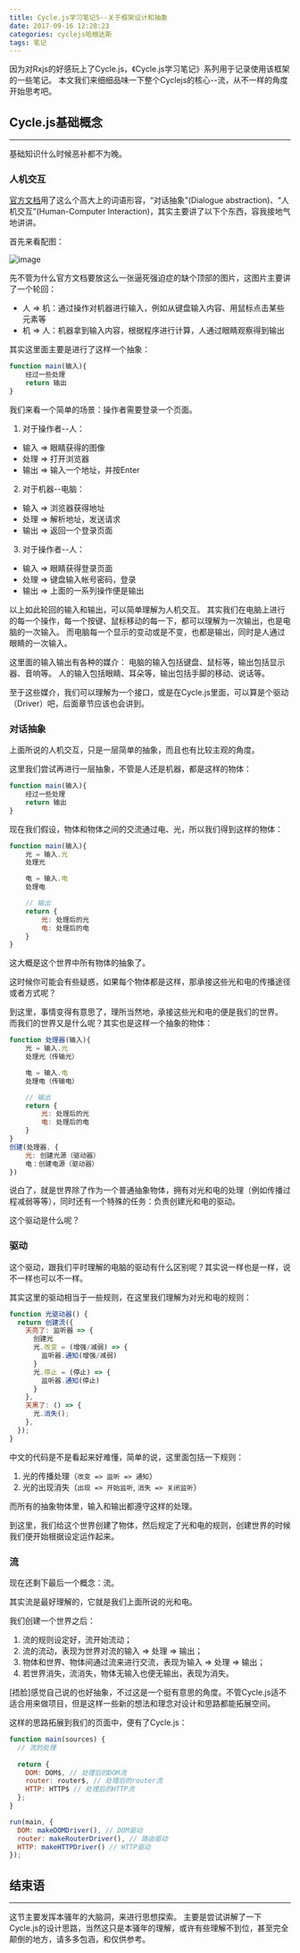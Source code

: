 ```yaml
---
title: Cycle.js学习笔记5--关于框架设计和抽象
date: 2017-09-16 12:28:23
categories: cyclejs哈根达斯
tags: 笔记
---
```

因为对Rxjs的好感玩上了Cycle.js，《Cycle.js学习笔记》系列用于记录使用该框架的一些笔记。
本文我们来细细品味一下整个Cyclejs的核心--流，从不一样的角度开始思考吧。
<!--more-->

## Cycle.js基础概念
---
基础知识什么时候恶补都不为晚。

### 人机交互
[官方文档](https://cycle.js.org/dialogue.html)用了这么个高大上的词语形容，“对话抽象”(Dialogue abstraction)、“人机交互”(Human-Computer Interaction)，其实主要讲了以下个东西，容我接地气地讲讲。

首先来看配图：

![image](https://github-imglib-1255459943.cos.ap-chengdu.myqcloud.com/8JS%60Y%7B$TBJ1H%29%7B_~O6DI907.png)

先不管为什么官方文档要放这么一张逼死强迫症的缺个顶部的图片，这图片主要讲了一个轮回：
- 人 => 机：通过操作对机器进行输入，例如从键盘输入内容、用鼠标点击某些元素等
- 机 => 人：机器拿到输入内容，根据程序进行计算，人通过眼睛观察得到输出

其实这里面主要是进行了这样一个抽象：

``` javascript
function main(输入){
    经过一些处理
    return 输出
}
```

我们来看一个简单的场景：操作者需要登录一个页面。

1. 对于操作者--人：
- 输入 => 眼睛获得的图像
- 处理 => 打开浏览器
- 输出 => 输入一个地址，并按Enter

2. 对于机器--电脑：
- 输入 => 浏览器获得地址
- 处理 => 解析地址，发送请求
- 输出 => 返回一个登录页面

3. 对于操作者--人：
- 输入 => 眼睛获得登录页面
- 处理 => 键盘输入帐号密码，登录
- 输出 => 上面的一系列操作便是输出

以上如此轮回的输入和输出，可以简单理解为人机交互。
其实我们在电脑上进行的每一个操作，每一个按键、鼠标移动的每一下，都可以理解为一次输出，也是电脑的一次输入。
而电脑每一个显示的变动或是不变，也都是输出，同时是人通过眼睛的一次输入。

这里面的输入输出有各种的媒介：
电脑的输入包括键盘、鼠标等，输出包括显示器、音响等。
人的输入包括眼睛、耳朵等，输出包括手脚的移动、说话等。

至于这些媒介，我们可以理解为一个接口，或是在Cycle.js里面，可以算是个驱动（Driver）吧，后面章节应该也会讲到。

### 对话抽象
上面所说的人机交互，只是一层简单的抽象，而且也有比较主观的角度。

这里我们尝试再进行一层抽象，不管是人还是机器，都是这样的物体：

``` javascript
function main(输入){
    经过一些处理
    return 输出
}
```

现在我们假设，物体和物体之间的交流通过电、光，所以我们得到这样的物体：

``` javascript
function main(输入){
    光 = 输入.光
    处理光

    电 = 输入.电
    处理电

    // 输出
    return {
        光: 处理后的光
        电: 处理后的电
    }
}
```

这大概是这个世界中所有物体的抽象了。

这时候你可能会有些疑惑，如果每个物体都是这样，那承接这些光和电的传播途径或者方式呢？

到这里，事情变得有意思了，理所当然地，承接这些光和电的便是我们的世界。
而我们的世界又是什么呢？其实也是这样一个抽象的物体：

``` javascript
function 处理器(输入){
    光 = 输入.光
    处理光（传输光）

    电 = 输入.电
    处理电（传输电）

    // 输出
    return {
        光: 处理后的光
        电: 处理后的电
    }
}
创建(处理器, {
    光: 创建光源（驱动器）
    电：创建电源（驱动器）
})
```

说白了，就是世界除了作为一个普通抽象物体，拥有对光和电的处理（例如传播过程减弱等等），同时还有一个特殊的任务：负责创建光和电的驱动。

这个驱动是什么呢？

### 驱动
这个驱动，跟我们平时理解的电脑的驱动有什么区别呢？其实说一样也是一样，说不一样也可以不一样。

其实这里的驱动相当于一些规则，在这里我们理解为对光和电的规则：

``` javascript
function 光驱动器() {
  return 创建流({
    天亮了: 监听器 => {
      创建光
      光.改变 = (增强/减弱) => {
        监听器.通知(增强/减弱)
      }
      光.停止 = (停止) => {
        监听器.通知(停止)
      }
    },
    天黑了: () => {
      光.消失();
    },
  });
}
```

中文的代码是不是看起来好难懂，简单的说，这里面包括一下规则：
1. 光的传播处理（`改变 => 监听 => 通知`）
2. 光的出现消失（`出现 => 开始监听`, `消失 => 关闭监听`）

而所有的抽象物体里，输入和输出都遵守这样的处理。

到这里，我们给这个世界创建了物体，然后规定了光和电的规则，创建世界的时候我们便开始根据设定运作起来。

### 流
现在还剩下最后一个概念：流。

其实流是最好理解的，它就是我们上面所说的光和电。

我们创建一个世界之后：
1. 流的规则设定好，流开始流动；
2. 流的流动，表现为世界对流的输入 => 处理 => 输出；
3. 物体和世界、物体间通过流来进行交流，表现为输入 => 处理 => 输出；
4. 若世界消失，流消失，物体无输入也便无输出，表现为消失。

[捂脸]感觉自己说的也好抽象，不过这是一个挺有意思的角度。不管Cycle.js适不适合用来做项目，但是这样一些新的想法和理念对设计和思路都能拓展空间。

这样的思路拓展到我们的页面中，便有了Cycle.js：

``` javascript
function main(sources) {
  // 流的处理
  
  return {
    DOM: DOM$, // 处理后的DOM流
    router: router$, // 处理后的router流
    HTTP: HTTP$ // 处理后的HTTP流
  };
}

run(main, {
  DOM: makeDOMDriver(), // DOM驱动
  router: makeRouterDriver(), // 路由驱动
  HTTP: makeHTTPDriver() // HTTP驱动
});
```

## 结束语
-----
这节主要发挥本骚年的大脑洞，来进行思想探索。
主要是尝试讲解了一下Cycle.js的设计思路，当然这只是本骚年的理解，或许有些理解不到位，甚至完全颠倒的地方，请多多包涵，和仅供参考。